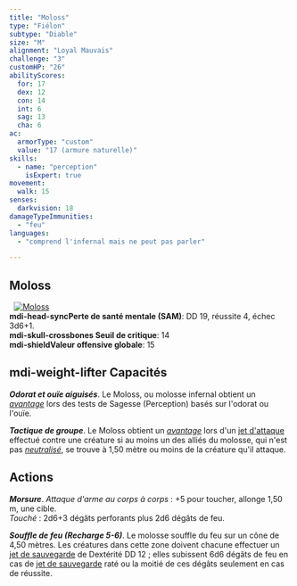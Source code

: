 ```yaml
---
title: "Moloss"
type: "Fiélon"
subtype: "Diable"
size: "M"
alignment: "Loyal Mauvais"
challenge: "3"
customHP: "26"
abilityScores:
  for: 17
  dex: 12
  con: 14
  int: 6
  sag: 13
  cha: 6
ac:
  armorType: "custom"
  value: "17 (armure naturelle)"
skills:
  - name: "perception"
    isExpert: true
movement:
  walk: 15
senses:
  darkvision: 18
damageTypeImmunities:
  - "feu"
languages:
  - "comprend l'infernal mais ne peut pas parler"

---
```

## Moloss
&nbsp;
[![Moloss](https://www.douaratil.fr/illustrations/fielon/moloss300.jpeg)](https://www.douaratil.fr/illustrations/fielon/moloss.jpg)  
**<v-icon>mdi-head-sync</v-icon>Perte de santé mentale (SAM)**: DD 19, réussite 4, échec 3d6+1.  
**<v-icon>mdi-skull-crossbones</v-icon> Seuil de critique**: 14      
**<v-icon>mdi-shield</v-icon>Valeur offensive globale**: 15   
## <v-icon>mdi-weight-lifter</v-icon> Capacités
_**Odorat et ouïe aiguisés**_. Le Moloss, ou molosse infernal obtient un [_avantage_](/utiliser-les-caracteristiques/#avantage-et-desavantage) lors des tests de Sagesse (Perception) basés sur l'odorat ou l'ouïe.

_**Tactique de groupe**_. Le Moloss obtient un [_avantage_](/utiliser-les-caracteristiques/#avantage-et-desavantage) lors d'un [jet d'attaque](/combattre/#jets-d-attaque) effectué contre une créature si au moins un des alliés du molosse, qui n'est pas [_neutralisé_](/gerer-la-sante-du-personnage/#neutralise), se trouve à 1,50 mètre ou moins de la créature qu'il attaque.

## Actions
_**Morsure**_. _Attaque d'arme au corps à corps_ : +5 pour toucher, allonge 1,50 m, une cible.  
_Touché_ : 2d6+3 dégâts perforants plus 2d6 dégâts de feu.

_**Souffle de feu (Recharge 5-6)**_. Le molosse souffle du feu sur un cône de 4,50 mètres. Les créatures dans cette zone doivent chacune effectuer un [jet de sauvegarde](/utiliser-les-caracteristiques/#jets-de-sauvegarde) de Dextérité DD 12 ; elles subissent 6d6 dégâts de feu en cas de [jet de sauvegarde](/utiliser-les-caracteristiques/#jets-de-sauvegarde) raté ou la moitié de ces dégâts seulement en cas de réussite.
